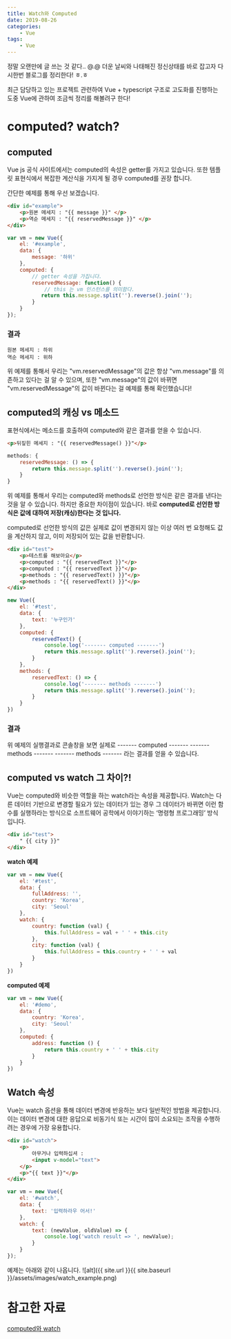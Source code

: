```yaml
---
title: Watch와 Computed
date: 2019-08-26
categories:
    - Vue
tags:
    - Vue
---
```


정말 오랜만에 글 쓰는 것 같다.. @.@
더운 날씨와 나태해진 정신상태를 바로 잡고자 다시한번 블로그를 정리한다! ㅎ.ㅎ

최근 담당하고 있는 프로젝트 관련하여 Vue + typescript 구조로 고도화를 진행하는 도중
Vue에 관하여 조금씩 정리를 해볼려구 한다!

<!--more-->

# computed? watch?

## computed
Vue js 공식 사이트에서는 computed의 속성은 getter를 가지고 있습니다.
또한 템플릿 표현식에서 복잡한 계산식을 가지게 될 경우 computed를 권장 합니다.

간단한 예제를 통해 우선 보겠습니다.
```html
<div id="example">
    <p>원본 메세지 : "{{ message }}" </p>
    <p>역순 메세지 : "{{ reservedMessage }}" </p>
</div>
```

```javascript
var vm = new Vue({
    el: '#example',
    data: {
        message: '하위'
    },
    computed: {
        // getter 속성을 가집니다.
        reservedMessage: function() {
            // this 는 vm 인스턴스를 의미함다.
           return this.message.split('').reverse().join(''); 
        }
    }
});
```

### 결과
```
원본 메세지 : 하위
역순 메세지 : 위하
```

위 예제를 통해서 우리는 "vm.reservedMessage"의 값은 항상 "vm.message"를 의존하고 있다는 걸 알 수 있으며,
또한 "vm.message"의 값이 바뀌면 "vm.reservedMessage"의 값이 바뀐다는 걸 예제를 통해 확인했습니다!

## computed의 캐싱 vs 메소드
표현식에서는 메소드를 호출하여 computed와 같은 결과를 얻을 수 있습니다.

```html
<p>뒤짚힌 메세지 : "{{ reservedMessage() }}"</p>
```

```javascript
methods: {
    reservedMessage: () => {
        return this.message.split('').reverse().join('');
    }
}
```

위 예제를 통해서 우리는 computed와 methods로 선언한 방식은 같은 결과를 낸다는 것을 알 수 있습니다.
하지만 중요한 차이점이 있습니다. 바로 **computed로 선언한 방식은 값에 대하여 저장(캐싱)한다는 것 입니다.**

computed로 선언한 방식의 값은 실제로 값이 변경되지 않는 이상 여러 번 요청해도 값을 계산하지 않고,
이미 저장되어 있는 값을 반환합니다.

```html
<div id="test">
    <p>테스트를 해보아요</p>
    <p>computed : "{{ reservedText }}"</p>
    <p>computed : "{{ reservedText }}"</p>
    <p>methods : "{{ reservedText() }}"</p>
    <p>methods : "{{ reservedText() }}"</p>
</div>
```

```javascript
new Vue({
    el: '#test',
    data: {
        text: '누구인가'
    },
    computed: {
        reservedText() {
            console.log('------- computed -------')
            return this.message.split('').reverse().join('');
        }
    },
    methods: {
        reservedText: () => {
            console.log('------- methods -------')
            return this.message.split('').reverse().join('');
        }
    }
})
```

### 결과
위 예제의 실행결과로 콘솔창을 보면 실제로
------- computed -------
------- methods -------
------- methods -------
라는 결과를 얻을 수 있습니다.

## computed vs watch 그 차이?!
Vue는 computed와 비슷한 역할을 하는 watch라는 속성을 제공합니다.
Watch는 다른 데이터 기반으로 변경할 필요가 있는 데이터가 있는 경우
그 데이터가 바뀌면 이런 함수를 실행하라는 방식으로 소프트웨어 공학에서 이야기하는 ‘명령형 프로그래밍’ 방식 입니다.

```html
<div id="test">
    " {{ city }}"
</div>
```

**watch 예제**
```javascript
var vm = new Vue({
    el: '#test',
    data: {
        fullAddress: '',
        country: 'Korea',
        city: 'Seoul'
    },
    watch: {
        country: function (val) {
            this.fullAddress = val + ' ' + this.city
        },
        city: function (val) {
            this.fullAddress = this.country + ' ' + val
        }
    }
})
```

**computed 예제**
```javascript
var vm = new Vue({
    el: '#demo',
    data: {
        country: 'Korea',
        city: 'Seoul'
    },
    computed: {
        address: function () {
            return this.country + ' ' + this.city
        }
    }
})
```

## Watch 속성
Vue는 watch 옵션을 통해 데이터 변경에 반응하는 보다 일반적인 방법을 제공합니다.
이는 데이터 변경에 대한 응답으로 비동기식 또는 시간이 많이 소요되는 조작을 수행하려는 경우에 가장 유용합니다.

```html
<div id="watch">
    <p>
        아무거나 입력하십셔 :
        <input v-model="text">
    </p>
    <p>"{{ text }}"</p>
</div>
```

```javascript
var vm = new Vue({
    el: '#watch',
    data: {
        text: '입력하라우 어서!'
    },
    watch: {
        text: (newValue, oldValue) => {
            console.log('watch result => ', newValue);
        }
    }
});
```

예제는 아래와 같이 나옵니다.
![alt]({{ site.url }}{{ site.baseurl }}/assets/images/watch_example.png)

# 참고한 자료
[computed와 watch](https://kr.vuejs.org/v2/guide/computed.html)